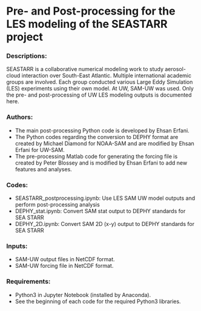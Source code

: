 # Pre- and Post-processing for the LES modeling of the SEASTARR project

### Descriptions:
SEASTARR is a collaborative numerical modeling work to study aerosol-cloud interaction over South-East Atlantic. Multiple international academic groups are involved. Each group conducted various Large Eddy Simulation (LES) experiments using their own model. At UW, SAM-UW was used. Only the pre- and post-processing of UW LES modeling outputs is documented here.

### Authors:
- The main post-processing Python code is developed by Ehsan Erfani.
- The Python codes regarding the conversion to DEPHY format are created by Michael Diamond for NOAA-SAM and are modified by Ehsan Erfani for UW-SAM.
- The pre-processing Matlab code for generating the forcing file is created by Peter Blossey and is modified by Ehsan Erfani to add new features and analyses.

### Codes:
- SEASTARR_postprocessing.ipynb: Use LES SAM UW model outputs and perform post-processing analysis
- DEPHY_stat.ipynb: Convert SAM stat output to DEPHY standards for SEA STARR
- DEPHY_2D.ipynb:   Convert SAM 2D (x-y) output to DEPHY standards for SEA STARR

### Inputs:
- SAM-UW output files in NetCDF format.
- SAM-UW forcing file in NetCDF format.

### Requirements:
- Python3 in Jupyter Notebook (installed by Anaconda).
- See the beginning of each code for the required Python3 libraries.
